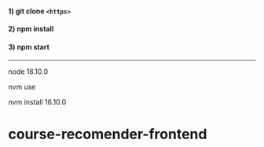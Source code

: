 #### 1) git clone `<https>`

#### 2) npm install

#### 3) npm start

---

node 16.10.0

nvm use

nvm install 16.10.0

# course-recomender-frontend
